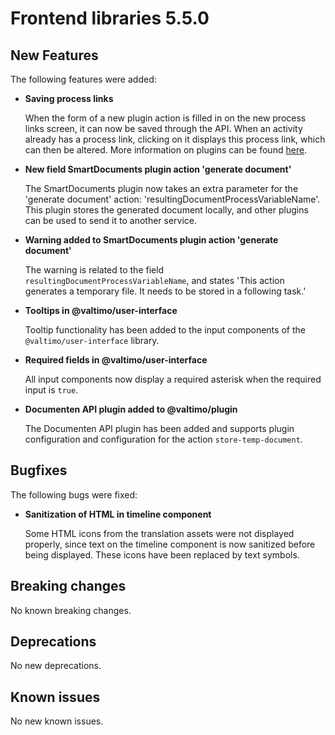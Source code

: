 # Frontend libraries 5.5.0

## New Features

The following features were added:

* **Saving process links**

  When the form of a new plugin action is filled in on the new process links screen, it can now be saved through the
  API. When an activity already has a process link, clicking on it displays this process link, which
  can then be altered. More information on plugins can be found [here](/using-valtimo/plugin/create-process-link.md).

* **New field SmartDocuments plugin action 'generate document'**

  The SmartDocuments plugin now takes an extra parameter for the 'generate document' action:
  'resultingDocumentProcessVariableName'. This plugin stores the generated document locally, and other plugins can be
  used to send it to another service.

* **Warning added to SmartDocuments plugin action 'generate document'**

  The warning is related to the field `resultingDocumentProcessVariableName`, and states 'This action generates a 
  temporary file. It needs to be stored in a following task.'

* **Tooltips in @valtimo/user-interface**

  Tooltip functionality has been added to the input components of the `@valtimo/user-interface` library.

* **Required fields in @valtimo/user-interface**

  All input components now display a required asterisk when the required input is `true`.

* **Documenten API plugin added to @valtimo/plugin**

  The Documenten API plugin has been added and supports plugin configuration and configuration for the action 
  `store-temp-document`.

## Bugfixes

The following bugs were fixed:

* **Sanitization of HTML in timeline component**

  Some HTML icons from the translation assets were not displayed properly, since text on the timeline component is now
  sanitized before being displayed. These icons have been replaced by text symbols.

## Breaking changes

No known breaking changes.

## Deprecations

No new deprecations.

## Known issues

No new known issues.
